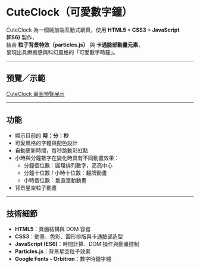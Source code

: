 # CuteClock（可愛數字鐘）

CuteClock 為一個純前端互動式網頁，使用 **HTML5 + CSS3 + JavaScript (ES6)** 製作，  
結合 **粒子背景特效（particles.js）** 與 **卡通臉部動畫元素**，  
呈現出具療癒感與科幻風格的「可愛數字時鐘」。

---

## 預覽／示範

[CuteClock 畫面預覽展示](https://ho-67.github.io/CuteClock/)

---

## 功能

- 顯示目前的 **時：分：秒**
- 可愛風格的字體與配色設計
- 自動更新時間，每秒跳動彩虹點
- 小時與分鐘數字在變化時具有不同動畫效果：
  - 分鐘個位數：圓環排列數字，高亮中心
  - 分鐘十位數 / 小時十位數：翻牌動畫
  - 小時個位數：垂直滾動動畫
- 背景星空粒子動畫

---

## 技術細節

- **HTML5**：頁面結構與 DOM 容器
- **CSS3**：動畫、色彩、圓形排版與卡通臉部造型
- **JavaScript (ES6)**：時間計算、DOM 操作與動畫控制
- **Particles.js**：背景星空粒子效果
- **Google Fonts - Orbitron**：數字時鐘字體
